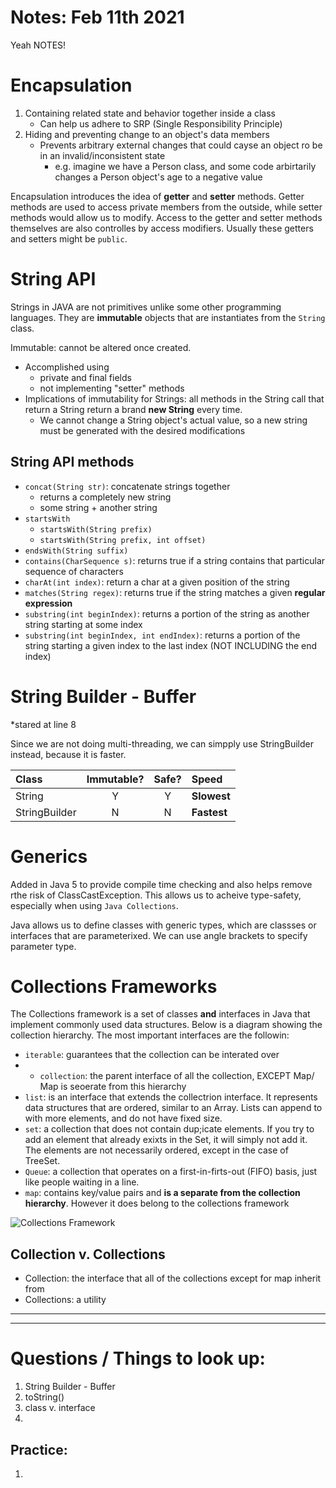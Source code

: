 # Notes: Feb 11th 2021
Yeah NOTES!
# Encapsulation
1. Containing related state and behavior together inside a class
    - Can help us adhere to SRP (Single Responsibility Principle)
2. Hiding and preventing change to an object's data members
    - Prevents arbitrary external changes that could cayse an object ro be in an invalid/inconsistent state
      - e.g. imagine we have a Person class, and some code arbirtarily changes a Person object's age to a negative value

Encapsulation introduces the idea of **getter** and **setter** methods. Getter methods are used to access private members from the outside, while setter methods would allow us to modify. Access to the getter and setter methods themselves are also controlles by access modifiers. Usually these getters and setters might be `public`.

# String API
Strings in JAVA are not primitives unlike some other programming languages. They are **immutable** objects that are instantiates from the `String` class.

Immutable: cannot be altered once created.
- Accomplished using
  - private and final fields
  - not implementing "setter" methods
- Implications of immutability for Strings: all methods in the String call that return a String return a brand **new String** every time.
  - We cannot change a String object's actual value, so a new string must be generated with the desired modifications

## String API methods
- `concat(String str)`: concatenate strings together
  - returns a completely new string
  - some string + another string
- `startsWith`
  - `startsWith(String prefix)`
  - `startsWith(String prefix, int offset)`
- `endsWith(String suffix)`
- `contains(CharSequence s)`: returns true if a string contains that particular sequence of characters
- `charAt(int index)`: return a char at a given position of the string
- `matches(String regex)`: returns true if the string matches a given **regular expression**
- `substring(int beginIndex)`: returns a portion of the string as another string starting at some index
- `substring(int beginIndex, int endIndex)`: returns a portion of the string starting a given index to the last index (NOT INCLUDING the end index)

# String Builder - Buffer
*stared at line 8

Since we are not doing multi-threading, we can simpply use StringBuilder instead, because it is faster.

 | Class         | Immutable? | Safe? | Speed       |
 | :------------ | :---: | :---: | :---------- |
 | String        | Y          | Y     | **Slowest** |
 | StringBuilder | N          | N     | **Fastest** |

# Generics
Added in Java 5 to provide compile time checking and also helps remove rthe risk of ClassCastException. This allows us to acheive type-safety, especially when using `Java Collections`.

Java allows us to define classes with generic types, which are classses or interfaces that are parameterixed. We can use angle brackets to specify parameter type.

# Collections Frameworks
The Collections framework is a set of classes **and** interfaces in Java that implement commonly used data structures. Below is a diagram showing the collection hierarchy. The most important interfaces are the followin:
- `iterable`: guarantees that the collection can be interated over
- - `collection`: the parent interface of all the collection, EXCEPT Map/ Map is seoerate from this hierarchy
- `list`: is an interface that extends the collectrion interface. It represents data structures that are ordered, similar to an Array. Lists can append to with more elements, and do not have fixed size.
- `set`: a collection that does not contain dup;icate elements. If you try to add an element that already exixts in the Set, it will simply not add it. The elements are not necessarily ordered, except in the case of TreeSet.
- `Queue`: a collection that operates on a first-in-firts-out (FIFO) basis, just like people waiting in a line.
- `map`: contains key/value pairs and **is a separate from the collection hierarchy**. However it does belong to the collections framework


![Collections Framework](https://javaconceptoftheday.com/wp-content/uploads/2014/11/CollectionHierarchy.png?x70034)

## Collection v. Collections
- Collection: the interface that all of the collections except for map inherit from
- Collections: a utility 

 
---
---
# Questions / Things to look up:
  1. String Builder - Buffer
  2. toString()
  3. class v. interface
  4. 


## Practice:
1. 
